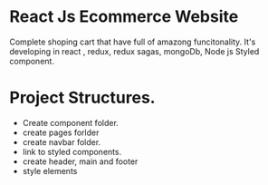 # React Js Ecommerce Website
Complete shoping cart that have full of amazong funcitonality. It's developing in react , redux, redux sagas, mongoDb, Node js Styled component.
# Project Structures.
* Create component folder.
* create pages forlder
* create navbar folder.
* link to styled components.
* create header, main and footer
* style elements
